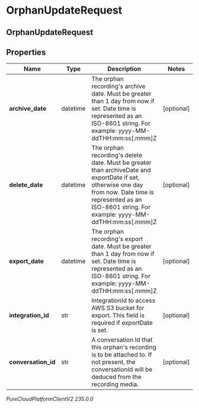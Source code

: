 # OrphanUpdateRequest

## OrphanUpdateRequest

## Properties

|Name | Type | Description | Notes|
|------------ | ------------- | ------------- | -------------|
| **archive_date** | datetime | The orphan recording&#39;s archive date. Must be greater than 1 day from now if set. Date time is represented as an ISO-8601 string. For example: yyyy-MM-ddTHH:mm:ss[.mmm]Z | [optional] |
| **delete_date** | datetime | The orphan recording&#39;s delete date. Must be greater than archiveDate and exportDate if set, otherwise one day from now. Date time is represented as an ISO-8601 string. For example: yyyy-MM-ddTHH:mm:ss[.mmm]Z | [optional] |
| **export_date** | datetime | The orphan recording&#39;s export date. Must be greater than 1 day from now if set. Date time is represented as an ISO-8601 string. For example: yyyy-MM-ddTHH:mm:ss[.mmm]Z | [optional] |
| **integration_id** | str | IntegrationId to access AWS S3 bucket for export. This field is required if exportDate is set. | [optional] |
| **conversation_id** | str | A conversation Id that this orphan&#39;s recording is to be attached to. If not present, the conversationId will be deduced from the recording media. | [optional] |



_PureCloudPlatformClientV2 235.0.0_
